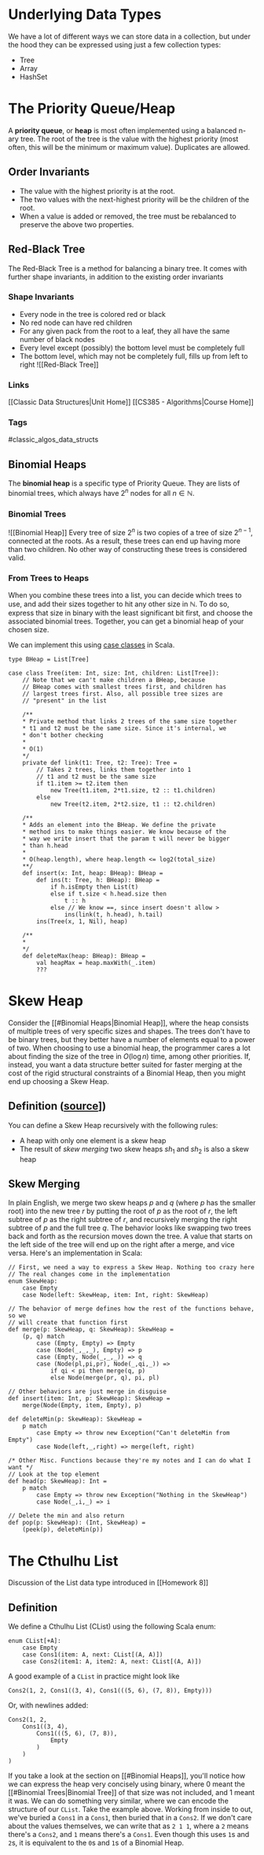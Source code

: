 # Underlying Data Types
We have a lot of different ways we can store data in a collection, but under the hood they can be expressed using just a few collection types:
* Tree
* Array
* HashSet
# The Priority Queue/Heap
A **priority queue**, or **heap** is most often implemented using a balanced n-ary tree. The root of the tree is the value with the highest priority (most often, this will be the minimum or maximum value). Duplicates are allowed.
## Order Invariants
* The value with the highest priority is at the root.
* The two values with the next-highest priority will be the children of the root.
* When a value is added or removed, the tree must be rebalanced to preserve the above two properties.
## Red-Black Tree
The Red-Black Tree is a method for balancing a binary tree. It comes with further shape invariants, in addition to the existing order invariants
### Shape Invariants
* Every node in the tree is colored red or black
* No red node can have red children
* For any given pack from the root to a leaf, they all have the same number of black nodes
* Every level except (possibly) the bottom level must be completely full
* The bottom level, which may not be completely full, fills up from left to right
![[Red-Black Tree]]
### Links
[[Classic Data Structures|Unit Home]]
[[CS385 - Algorithms|Course Home]]
### Tags
#classic_algos_data_structs 
## Binomial Heaps
The **binomial heap** is a specific type of Priority Queue. They are lists of binomial trees, which always have $2^n$ nodes for all $n \in \mathbb{N}$.
### Binomial Trees
![[Binomial Heap]]
Every tree of size $2^n$ is two copies of a tree of size $2^{n-1}$, connected at the roots. As a result, these trees can end up having more than two children. No other way of constructing these trees is considered valid.
### From Trees to Heaps
When you combine these trees into a list, you can decide which trees to use, and add their sizes together to hit any other size in $\mathbb{N}$. To do so, express that size in binary with the least significant bit first, and choose the associated binomial trees. Together, you can get a binomial heap of your chosen size.

We can implement this using [case classes](https://docs.scala-lang.org/tour/case-classes.html) in Scala.
```
type BHeap = List[Tree]

case class Tree(item: Int, size: Int, children: List[Tree]):
	// Note that we can't make children a BHeap, because
	// BHeap comes with smallest trees first, and children has
	// largest trees first. Also, all possible tree sizes are
	// "present" in the list

	/**
	* Private method that links 2 trees of the same size together
	* t1 and t2 must be the same size. Since it's internal, we
	* don't bother checking
	* 
	* O(1)
	*/
	private def link(t1: Tree, t2: Tree): Tree =
		// Takes 2 trees, links them together into 1
		// t1 and t2 must be the same size
		if t1.item >= t2.item then
			new Tree(t1.item, 2*t1.size, t2 :: t1.children)
		else
			new Tree(t2.item, 2*t2.size, t1 :: t2.children)

	/** 
	* Adds an element into the BHeap. We define the private
	* method ins to make things easier. We know because of the
	* way we write insert that the param t will never be bigger
	* than h.head
	*
	* O(heap.length), where heap.length <= log2(total_size)
	**/
	def insert(x: Int, heap: BHeap): BHeap =
		def ins(t: Tree, h: BHeap): BHeap =
			if h.isEmpty then List(t)
			else if t.size < h.head.size then
				t :: h
			else // We know ==, since insert doesn't allow >
				ins(link(t, h.head), h.tail)
		ins(Tree(x, 1, Nil), heap)

	/**
	*
	*/
	def deleteMax(heap: BHeap): BHeap =
		val heapMax = heap.maxWith(_.item)
		???
```
# Skew Heap
Consider the [[#Binomial Heaps|Binomial Heap]], where the heap consists of multiple trees of very specific sizes and shapes. The trees don't have to be binary trees, but they better have a number of elements equal to a power of two. When choosing to use a binomial heap, the programmer cares a lot about finding the size of the tree in $O(\log n)$ time, among other priorities.
If, instead, you want a data structure better suited for faster merging at the cost of the rigid structural constraints of a Binomial Heap, then you might end up choosing a Skew Heap.
## Definition ([source](https://en.wikipedia.org/wiki/Skew_heap#Definition)])
You can define a Skew Heap recursively with the following rules:
* A heap with only one element is a skew heap
* The result of *skew merging* two skew heaps $sh_1$ and $sh_2$ is also a skew heap
## Skew Merging
In plain English, we merge two skew heaps $p$ and $q$ (where $p$ has the smaller root) into the new tree $r$ by putting the root of $p$ as the root of $r$, the left subtree of $p$ as the right subtree of $r$, and recursively merging the right subtree of $p$ and the full tree $q$. The behavior looks like swapping two trees back and forth as the recursion moves down the tree. A value that starts on the left side of the tree will end up on the right after a merge, and vice versa.
Here's an implementation in Scala:
```
// First, we need a way to express a Skew Heap. Nothing too crazy here
// The real changes come in the implementation
enum SkewHeap:
	case Empty
	case Node(left: SkewHeap, item: Int, right: SkewHeap)

// The behavior of merge defines how the rest of the functions behave, so we
// will create that function first
def merge(p: SkewHeap, q: SkewHeap): SkewHeap =
	(p, q) match
		case (Empty, Empty) => Empty
		case (Node(_,_,_), Empty) => p
		case (Empty, Node(_,_,_)) => q
		case (Node(pl,pi,pr), Node(_,qi,_)) =>
			if qi < pi then merge(q, p)
			else Node(merge(pr, q), pi, pl)

// Other behaviors are just merge in disguise
def insert(item: Int, p: SkewHeap): SkewHeap =
	merge(Node(Empty, item, Empty), p)

def deleteMin(p: SkewHeap): SkewHeap =
	p match
		case Empty => throw new Exception("Can't deleteMin from Empty")
		case Node(left,_,right) => merge(left, right)

/* Other Misc. Functions because they're my notes and I can do what I want */
// Look at the top element
def head(p: SkewHeap): Int =
	p match
		case Empty => throw new Exception("Nothing in the SkewHeap")
		case Node(_,i,_) => i
		
// Delete the min and also return
def pop(p: SkewHeap): (Int, SkewHeap) =
	(peek(p), deleteMin(p))
```
# The Cthulhu List
Discussion of the List data type introduced in [[Homework 8]]
## Definition
We define a Cthulhu List (CList) using the following Scala enum:
```
enum CList[+A]:
	case Empty
	case Cons1(item: A, next: CList[(A, A)])
	case Cons2(item1: A, item2: A, next: CList[(A, A)])
```
A good example of a `CList` in practice might look like
```
Cons2(1, 2, Cons1((3, 4), Cons1(((5, 6), (7, 8)), Empty)))
```
Or, with newlines added:
```
Cons2(1, 2,
	Cons1((3, 4),
		Cons1(((5, 6), (7, 8)),
			Empty
		)
	)
)
```
If you take a look at the section on [[#Binomial Heaps]], you'll notice how we can express the heap very concisely using binary, where 0 meant the [[#Binomial Trees|Binomial Tree]] of that size was not included, and 1 meant it was. We can do something very similar, where we can encode the structure of our `CList`. Take the example above. Working from inside to out, we've buried a `Cons1` in a `Cons1`, then buried that in a `Cons2`. If we don't care about the values themselves, we can write that as `2 1 1`, where a `2` means there's a `Cons2`, and `1` means there's a `Cons1`. Even though this uses `1`s and `2`s, it is equivalent to the `0`s and `1`s of a Binomial Heap.